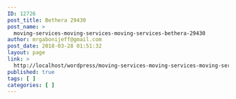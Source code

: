 ```yaml
---
ID: 12726
post_title: Bethera 29430
post_name: >
  moving-services-moving-services-moving-services-bethera-29430
author: mrgabonijeff@gmail.com
post_date: 2018-03-28 01:51:32
layout: page
link: >
  http://localhost/wordpress/moving-services-moving-services-moving-services-bethera-29430/
published: true
tags: [ ]
categories: [ ]
---
```

